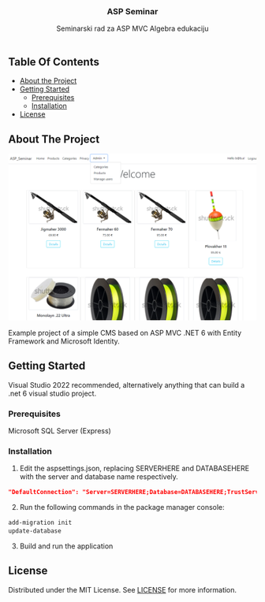 <br/>
<p align="center">
  <h3 align="center">ASP Seminar</h3>

  <p align="center">
    Seminarski rad za ASP MVC Algebra edukaciju
    <br/>
    <br/>
  </p>
</p>



## Table Of Contents

* [About the Project](#about-the-project)
* [Getting Started](#getting-started)
  * [Prerequisites](#prerequisites)
  * [Installation](#installation)
* [License](#license)

## About The Project

![Screen Shot](ss01.png)

Example project of a simple CMS based on ASP MVC .NET 6 with Entity Framework and Microsoft Identity.

## Getting Started

Visual Studio 2022 recommended, alternatively anything that can build a .net 6 visual studio project.

### Prerequisites

Microsoft SQL Server (Express)

### Installation

1. Edit the aspsettings.json, replacing SERVERHERE and DATABASEHERE with the server and database name respectively.

```json
"DefaultConnection": "Server=SERVERHERE;Database=DATABASEHERE;TrustServerCertificate=True;Integrated Security=True;"
```

2. Run the following commands in the package manager console:

```sh
add-migration init
update-database
```

3. Build and run the application

## License

Distributed under the MIT License. See [LICENSE](https://github.com/zedor/ASPSeminar/blob/main/LICENSE.md) for more information.
